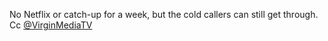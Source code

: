No Netflix or catch-up for a week, but the cold callers can still get through. Cc  <a href="http://twitter.com/VirginMediaTV">@VirginMediaTV</a>
